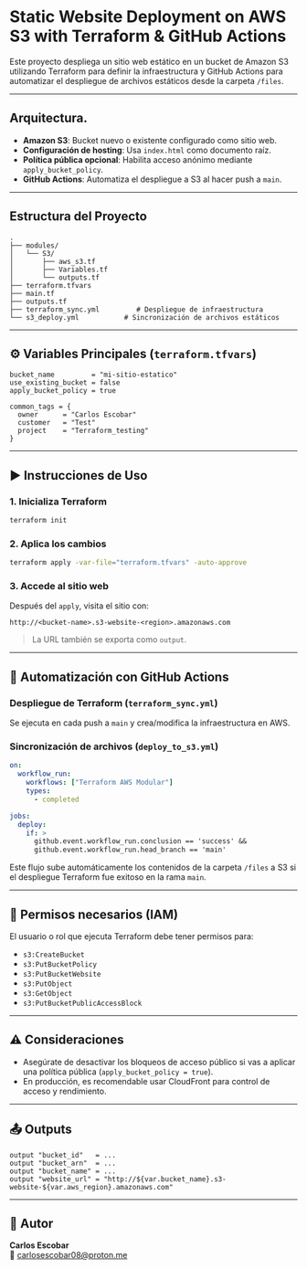 # Static Website Deployment on AWS S3 with Terraform & GitHub Actions

Este proyecto despliega un sitio web estático en un bucket de Amazon S3 utilizando Terraform para definir la infraestructura y GitHub Actions para automatizar el despliegue de archivos estáticos desde la carpeta `/files`.

---

## Arquitectura.

- **Amazon S3**: Bucket nuevo o existente configurado como sitio web.
- **Configuración de hosting**: Usa `index.html` como documento raíz.
- **Política pública opcional**: Habilita acceso anónimo mediante `apply_bucket_policy`.
- **GitHub Actions**: Automatiza el despliegue a S3 al hacer push a `main`.

---

## Estructura del Proyecto

```
.
├── modules/
│   └── S3/
│       ├── aws_s3.tf
│       ├── Variables.tf
│       └── outputs.tf
├── terraform.tfvars
├── main.tf
├── outputs.tf
├── terraform_sync.yml         # Despliegue de infraestructura
└── s3_deploy.yml           # Sincronización de archivos estáticos
```

---

## ⚙️ Variables Principales (`terraform.tfvars`)

```hcl
bucket_name         = "mi-sitio-estatico"
use_existing_bucket = false
apply_bucket_policy = true

common_tags = {
  owner      = "Carlos Escobar"
  customer   = "Test"
  project    = "Terraform_testing"
}
```

---

## ▶️ Instrucciones de Uso

### 1. Inicializa Terraform

```bash
terraform init
```

### 2. Aplica los cambios

```bash
terraform apply -var-file="terraform.tfvars" -auto-approve
```

### 3. Accede al sitio web

Después del `apply`, visita el sitio con:

```
http://<bucket-name>.s3-website-<region>.amazonaws.com
```

> La URL también se exporta como `output`.

---

## 🤖 Automatización con GitHub Actions

### Despliegue de Terraform (`terraform_sync.yml`)

Se ejecuta en cada push a `main` y crea/modifica la infraestructura en AWS.

### Sincronización de archivos (`deploy_to_s3.yml`)

```yaml
on:
  workflow_run:
    workflows: ["Terraform AWS Modular"]
    types:
      - completed

jobs:
  deploy:
    if: >
      github.event.workflow_run.conclusion == 'success' &&
      github.event.workflow_run.head_branch == 'main'
```

Este flujo sube automáticamente los contenidos de la carpeta `/files` a S3 si el despliegue Terraform fue exitoso en la rama `main`.

---

## 🔐 Permisos necesarios (IAM)

El usuario o rol que ejecuta Terraform debe tener permisos para:

- `s3:CreateBucket`
- `s3:PutBucketPolicy`
- `s3:PutBucketWebsite`
- `s3:PutObject`
- `s3:GetObject`
- `s3:PutBucketPublicAccessBlock`

---

## ⚠️ Consideraciones

- Asegúrate de desactivar los bloqueos de acceso público si vas a aplicar una política pública (`apply_bucket_policy = true`).
- En producción, es recomendable usar CloudFront para control de acceso y rendimiento.

---

## 📤 Outputs

```hcl
output "bucket_id"   = ...
output "bucket_arn"  = ...
output "bucket_name" = ...
output "website_url" = "http://${var.bucket_name}.s3-website-${var.aws_region}.amazonaws.com"
```

---

## 👤 Autor

**Carlos Escobar**  
📧 carlosescobar08@proton.me
